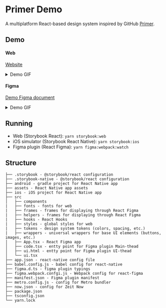 # Primer Demo

A multiplatform React-based design system inspired by GitHub [Primer](https://primer.style/).

## Demo

#### Web

[Website](https://primerdemo.now.sh/)

<details><summary>Demo GIF</summary>
<p>

![](https://media.giphy.com/media/Q8Ugil3y01nvhQrtIV/giphy.gif)

</p>
</details>

#### Figma

[Demo Figma document](https://www.figma.com/file/WCoBWoLG9UQSb9bC9ZLhRl/Untitled?node-id=0%3A1)

<details><summary>Demo GIF</summary>
<p>

![](https://media.giphy.com/media/f9GcgN8tBdvnIPAZYB/giphy.gif)

</p>
</details>

## Running

* Web (Storybook React): `yarn storybook:web`
* iOS simulator (Storybook React Native): `yarn storybook:ios`
* Figma plugin (React Figma): `yarn figma:webpack:watch`

## Structure

```
├── .storybook - @storybook/react configuration
├── .storybook-native - @storybook/react configuration
├── android - gradle project for React Native app
├── assets - React Native app assets
├── ios - iOS project for React Native app
├── src
│   ├── components
|   ├── fonts - fonts for web
|   ├── frames - frames for displaying through React Figma
|   ├── helpers - frames for displaying through React Figma
|   ├── hooks - React Hooks
|   ├── styles - global styles for web
|   ├── tokens - design system tokens (colors, spacing, etc.)
|   ├── wrappers - universal wrappers for base UI elements (buttons, images, etc.)
│   ├── App.tsx - React Figma app
│   ├── code.tsx - entty point for Figma plugin Main-thead
│   ├── ui.html - entty point for Figma plugin UI-thead
│   └── ui.tsx 
├── app.json - react-native config file
├── babel.config.js - babel config for react-native
├── figma.d.ts - figma plugin typings
├── figma.webpack.confgi.js - Webpack config for react-figma
├── manifest.json - Figma plugin manifest
├── metro.config.js - config for Metro bundler
├── now.json - config for Zeit Now
├── package.json
├── tsconfig.json
└── yarn.lock
```
